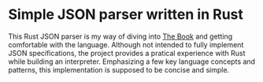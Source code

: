 # Simple JSON parser written in Rust

This Rust JSON parser is my way of diving into [The Book](https://doc.rust-lang.org/book/) and getting comfortable with the language.
Although not intended to fully implement JSON specifications, the project provides a pratical experience with Rust while building an interpreter.
Emphasizing a few key language concepts and patterns, this implementation is supposed to be concise and simple.
